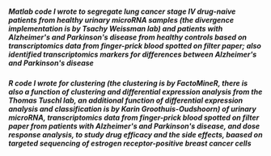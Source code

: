 ##### Matlab code I wrote to segregate lung cancer stage IV drug-naive patients from healthy urinary microRNA samples (the divergence implementation is by Tsachy Weissman lab) and patients with Alzheimer's and Parkinson's disease from healthy controls based on transcriptomics data from finger-prick blood spotted on filter paper; also identified transcriptomics markers for differences between Alzheimer's and Parkinson's disease

##### R code I wrote for clustering (the clustering is by FactoMineR, there is also a function of clustering and differential expression analysis from the Thomas Tuschl lab, an additional function of differential expression analysis and classification is by Karin Groothuis-Oudshoorn) of urinary microRNA, transcriptomics data from finger-prick blood spotted on filter paper from patients with Alzheimer's and Parkinson's disease, and dose response analysis, to study drug efficacy and the side effects, baased on targeted sequencing of estrogen receptor-positive breast cancer cells
